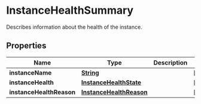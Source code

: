 

# InstanceHealthSummary

Describes information about the health of the instance.

## Properties

| Name | Type | Description | Notes |
|------------ | ------------- | ------------- | -------------|
|**instanceName** | [**String**](String.md) |  |  [optional] |
|**instanceHealth** | [**InstanceHealthState**](InstanceHealthState.md) |  |  [optional] |
|**instanceHealthReason** | [**InstanceHealthReason**](InstanceHealthReason.md) |  |  [optional] |



